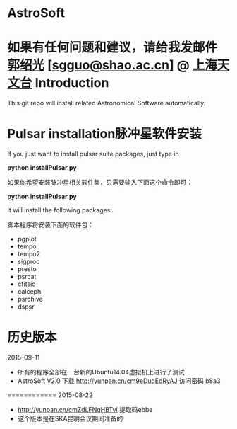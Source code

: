 # AstroSoft

如果有任何问题和建议，请给我发邮件 [郭绍光](http://guoshaoguang.com/blog) [sgguo@shao.ac.cn] @ [上海天文台](http://www.shao.ac.cn)
Introduction
================
This git repo will install related Astronomical Software automatically.

**Pulsar installation脉冲星软件安装**
======================
If you just want to install pulsar suite packages, just type in 

**python installPulsar.py**

如果你希望安装脉冲星相关软件集，只需要输入下面这个命令即可：

**python installPulsar.py**

It will install the following packages:

脚本程序将安装下面的软件包：
- pgplot
- tempo
- tempo2
- sigproc
- presto
- psrcat
- cfitsio
- calceph
- psrchive
- dspsr

**历史版本**
===========
2015-09-11
- 所有的程序全部在一台新的Ubuntu14.04虚拟机上进行了测试
- AstroSoft V2.0 下载 http://yunpan.cn/cm9eDuqEdRyAJ  访问密码 b8a3 

============
2015-08-22
- http://yunpan.cn/cmZdLFNqHBTvI 提取码ebbe 
- 这个版本是在SKA昆明会议期间准备的


